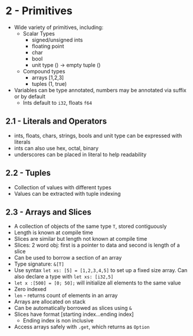 # 2 - Primitives

- Wide variety of primitives, including:
  - Scalar Types
    - signed/unsigned ints
    - floating point
    - char
    - bool
    - unit type ()  -> empty tuple ()
  - Compound types
    - arrays [1,2,3]
    - tuples (1, true)
- Variables can be type annotated, numbers may be annotated via suffix or by default
  - Ints default to `i32`, floats `f64`

## 2.1 - Literals and Operators

- ints, floats, chars, strings, bools and unit type can be expressed with literals
- ints can also use hex, octal, binary
- underscores can be placed in literal to help readability

## 2.2 - Tuples

- Collection of values with different types
- Values can be extracted with tuple indexing

## 2.3 - Arrays and Slices

- A collection of objects of the same type `T`, stored contiguously
- Length is known at compile time
- Slices are similar but length not known at compile time
- Slices: 2 word obj: first is a pointer to data and second is length of a slice
- Can be used to borrow a section of an array
- Type signature: `&[T]`
- Use syntax `let xs: [5] = [1,2,3,4,5]` to set up a fixed size array. Can also declare a type with `let xs: [i32,5]`
- `let x :[500] = [0; 50];` will initialize all elements to the same value
- Zero indexed
- `len` - returns count of elements in an array
- Arrays are allocated on stack
- Can be automatically borrowed as slices using `&`
- Slices have format [starting index...ending index]
  - Ending index is non inclusive
- Access arrays safely with `.get`, which returns as `Option`

